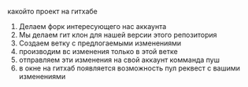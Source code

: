 какойто проект на гитхабе

1. Делаем форк интересующего нас аккаунта
2. Мы делаем гит клон для нашей версии этого репозитория
3. Создаем ветку с предлогаемыми изменениями 
4. производим вс изменения только в этой ветке
5. отправляем эти изменения на свой аккаунт комманда пуш
6. в окне на гитхаб появляется возможность пул реквест с вашими изменениями